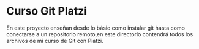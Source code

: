 # Curso Git Platzi
En este proyecto enseñan desde lo básio como instalar git hasta como conectarse a un repositorio remoto,en este directorio contendrá todos los archivos de mi curso de Git con Platzi.
